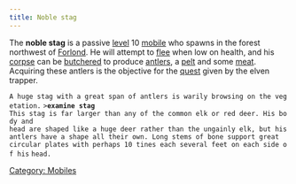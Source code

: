 ```yaml
---
title: Noble stag
---
```


The **noble stag** is a passive [level](level "wikilink") 10
[mobile](mobile "wikilink") who spawns in the forest northwest of
[Forlond](Forlond "wikilink"). He will attempt to
[flee](flee "wikilink") when low on health, and his
[corpse](corpse "wikilink") can be [butchered](butcher "wikilink") to
produce [antlers](antlers "wikilink"), a [pelt](fine_pelt "wikilink")
and some [meat](meat "wikilink"). Acquiring these antlers is the
objective for the [quest](Quest#The_Hunt "wikilink") given by the elven
trapper.

`A huge stag with a great span of antlers is warily browsing on the vegetation.`
`>`**`examine stag`**
`This stag is far larger than any of the common elk or red deer. His body and`
`head are shaped like a huge deer rather than the ungainly elk, but his`
`antlers have a shape all their own. Long stems of bone support great`
`circular plates with perhaps 10 tines each several feet on each side of his`
`head.`

[Category: Mobiles](Category:_Mobiles "wikilink")